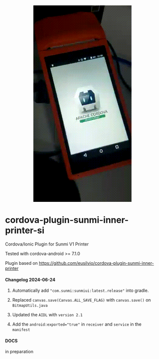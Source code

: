 <p align="center">
    <img src="animate.gif" />
</p>

# cordova-plugin-sunmi-inner-printer-si
Cordova/Ionic Plugin for Sunmi V1 Printer

Tested with cordova-android >= 7.1.0

Plugin based on https://github.com/eusilvio/cordova-plugin-sunmi-inner-printer

#### Changelog 2024-06-24


1. Automatically add `"com.sunmi:sunmiui:latest.release"` into gradle.

2. Replaced `canvas.save(Canvas.ALL_SAVE_FLAG)` with `canvas.save()` on `BitmapUtils.java`

3. Updated the `AIDL` with `version 2.1`

4. Add the `android:exported="true"` in `receiver` and `service` in the `manifest`


#### DOCS

in preparation